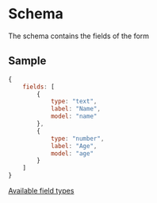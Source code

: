 # Schema
The schema contains the fields of the form

## Sample
```js
{ 
    fields: [
    	{
    		type: "text",
    		label: "Name",
    		model: "name"
    	},
    	{
    		type: "number",
    		label: "Age",
    		model: "age"
    	}
    ]
}
```

[Available field types](fields/index.md)
